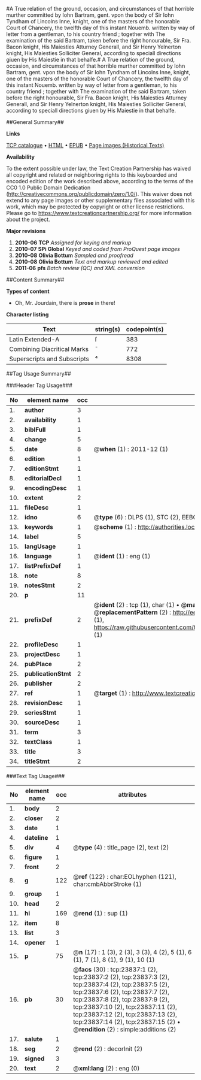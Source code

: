 #A True relation of the ground, occasion, and circumstances of that horrible murther committed by Iohn Bartram, gent. vpon the body of Sir Iohn Tyndham of Lincolns Inne, knight, one of the masters of the honorable Court of Chancery, the twelfth day of this instant Nouemb. written by way of letter from a gentleman, to his country friend ; together with The examination of the said Bartram, taken before the right honourable, Sir Fra. Bacon knight, His Maiesties Atturney Generall, and Sir Henry Yelnerton knight, His Maiesties Solliciter General, according to speciall directions giuen by His Maiestie in that behalfe.#
A True relation of the ground, occasion, and circumstances of that horrible murther committed by Iohn Bartram, gent. vpon the body of Sir Iohn Tyndham of Lincolns Inne, knight, one of the masters of the honorable Court of Chancery, the twelfth day of this instant Nouemb. written by way of letter from a gentleman, to his country friend ; together with The examination of the said Bartram, taken before the right honourable, Sir Fra. Bacon knight, His Maiesties Atturney Generall, and Sir Henry Yelnerton knight, His Maiesties Solliciter General, according to speciall directions giuen by His Maiestie in that behalfe.

##General Summary##

**Links**

[TCP catalogue](http://www.ota.ox.ac.uk/tcp/)  • 
[HTML](http://tei.it.ox.ac.uk/tcp/Texts-HTML/free/A03/A03947.html)  • 
[EPUB](http://tei.it.ox.ac.uk/tcp/Texts-EPUB/free/A03/A03947.epub) • 
[Page images (Historical Texts)](https://historicaltexts.jisc.ac.uk/eebo-20214070e)

**Availability**

To the extent possible under law, the Text Creation Partnership has waived all copyright and related or neighboring rights to this keyboarded and encoded edition of the work described above, according to the terms of the CC0 1.0 Public Domain Dedication (http://creativecommons.org/publicdomain/zero/1.0/). This waiver does not extend to any page images or other supplementary files associated with this work, which may be protected by copyright or other license restrictions. Please go to https://www.textcreationpartnership.org/ for more information about the project.

**Major revisions**

1. __2010-06__ __TCP__ *Assigned for keying and markup*
1. __2010-07__ __SPi Global__ *Keyed and coded from ProQuest page images*
1. __2010-08__ __Olivia Bottum__ *Sampled and proofread*
1. __2010-08__ __Olivia Bottum__ *Text and markup reviewed and edited*
1. __2011-06__ __pfs__ *Batch review (QC) and XML conversion*

##Content Summary##

**Types of content**

  * Oh, Mr. Jourdain, there is **prose** in there!

**Character listing**


|Text|string(s)|codepoint(s)|
|---|---|---|
|Latin Extended-A|ſ|383|
|Combining             Diacritical Marks|̄|772|
|Superscripts             and Subscripts|⁴|8308|

##Tag Usage Summary##

###Header Tag Usage###

|No|element name|occ|attributes|
|---|---|---|---|
|1.|__author__|3||
|2.|__availability__|1||
|3.|__biblFull__|1||
|4.|__change__|5||
|5.|__date__|8| @__when__ (1) : 2011-12 (1)|
|6.|__edition__|1||
|7.|__editionStmt__|1||
|8.|__editorialDecl__|1||
|9.|__encodingDesc__|1||
|10.|__extent__|2||
|11.|__fileDesc__|1||
|12.|__idno__|6| @__type__ (6) : DLPS (1), STC (2), EEBO-CITATION (1), OCLC (1), VID (1)|
|13.|__keywords__|1| @__scheme__ (1) : http://authorities.loc.gov/ (1)|
|14.|__label__|5||
|15.|__langUsage__|1||
|16.|__language__|1| @__ident__ (1) : eng (1)|
|17.|__listPrefixDef__|1||
|18.|__note__|8||
|19.|__notesStmt__|2||
|20.|__p__|11||
|21.|__prefixDef__|2| @__ident__ (2) : tcp (1), char (1)  •  @__matchPattern__ (2) : ([0-9\-]+):([0-9IVX]+) (1), (.+) (1)  •  @__replacementPattern__ (2) : http://eebo.chadwyck.com/downloadtiff?vid=$1&page=$2 (1), https://raw.githubusercontent.com/textcreationpartnership/Texts/master/tcpchars.xml#$1 (1)|
|22.|__profileDesc__|1||
|23.|__projectDesc__|1||
|24.|__pubPlace__|2||
|25.|__publicationStmt__|2||
|26.|__publisher__|2||
|27.|__ref__|1| @__target__ (1) : http://www.textcreationpartnership.org/docs/. (1)|
|28.|__revisionDesc__|1||
|29.|__seriesStmt__|1||
|30.|__sourceDesc__|1||
|31.|__term__|3||
|32.|__textClass__|1||
|33.|__title__|3||
|34.|__titleStmt__|2||


###Text Tag Usage###

|No|element name|occ|attributes|
|---|---|---|---|
|1.|__body__|2||
|2.|__closer__|2||
|3.|__date__|1||
|4.|__dateline__|1||
|5.|__div__|4| @__type__ (4) : title_page (2), text (2)|
|6.|__figure__|1||
|7.|__front__|2||
|8.|__g__|122| @__ref__ (122) : char:EOLhyphen (121), char:cmbAbbrStroke (1)|
|9.|__group__|1||
|10.|__head__|2||
|11.|__hi__|169| @__rend__ (1) : sup (1)|
|12.|__item__|8||
|13.|__list__|3||
|14.|__opener__|1||
|15.|__p__|75| @__n__ (17) : 1 (3), 2 (3), 3 (3), 4 (2), 5 (1), 6 (1), 7 (1), 8 (1), 9 (1), 10 (1)|
|16.|__pb__|30| @__facs__ (30) : tcp:23837:1 (2), tcp:23837:2 (2), tcp:23837:3 (2), tcp:23837:4 (2), tcp:23837:5 (2), tcp:23837:6 (2), tcp:23837:7 (2), tcp:23837:8 (2), tcp:23837:9 (2), tcp:23837:10 (2), tcp:23837:11 (2), tcp:23837:12 (2), tcp:23837:13 (2), tcp:23837:14 (2), tcp:23837:15 (2)  •  @__rendition__ (2) : simple:additions (2)|
|17.|__salute__|1||
|18.|__seg__|2| @__rend__ (2) : decorInit (2)|
|19.|__signed__|3||
|20.|__text__|2| @__xml:lang__ (2) : eng (0)|
